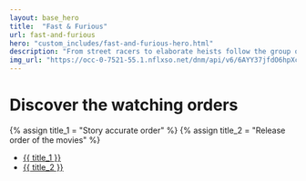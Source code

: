 ```yaml
---
layout: base_hero
title:  "Fast & Furious"
url: fast-and-furious
hero: "custom_includes/fast-and-furious-hero.html"
description: "From street racers to elaborate heists follow the group of Dominic Torretto through the world for exciting adventures."
img_url: "https://occ-0-7521-55.1.nflxso.net/dnm/api/v6/6AYY37jfdO6hpXcMjf9Yu5cnmO0/AAAABWq3Mo-U-cz-SHWzEM71fjR23KYrATFvxrH-oq-LsMIdznV9_d54ZhSCeA-qEHPI5otQBCML6cYjaT4qHiSxu4ALu1-DgsTc9iFu.jpg?r=472"
---
```


# Discover the watching orders

{% assign title_1 = "Story accurate order" %}
{% assign title_2 = "Release order of the movies" %}

<ul class="orders-list">
  <li>
    <a href="fast-and-furious-story-order.html" class="machete">
    {{ title_1 }}
    </a>
  </li>
  <li>
    <!--<span>
      <svg aria-hidden="true" fill="none" stroke="currentColor"   stroke-width="1.5" viewBox="0 0 24 24" xmlns="http://www.w3.org/2000/svg">
        <path d="M12 6v6h4.5m4.5 0a9 9 0 11-18 0 9 9 0 0118 0z" stroke-linecap="round" stroke-linejoin="round"></path>
      </svg>
    </span>-->
    <a href="fast-and-furious-release-order.html" class="chronological">
      {{ title_2 }}
    </a>
  </li>
</ul>
